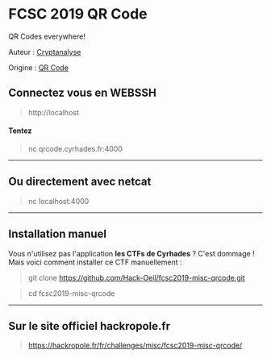 # FCSC 2019 QR Code

QR Codes everywhere!

Auteur : [Cryptanalyse](https://twitter.com/Cryptanalyse)

Origine : [QR Code](https://hackropole.fr/fr/challenges/misc/fcsc2019-misc-qrcode/)


## Connectez vous en WEBSSH
> http://localhost

#### Tentez 
> nc qrcode.cyrhades.fr:4000



-----------

## Ou directement avec netcat
> nc localhost:4000

-----------

## Installation manuel
Vous n'utilisez pas l'application **les CTFs de Cyrhades** ? C'est dommage !
Mais voici comment installer ce CTF manuellement :

> git clone https://github.com/Hack-Oeil/fcsc2019-misc-qrcode.git

> cd fcsc2019-misc-qrcode


-----------

## Sur le site officiel hackropole.fr
> https://hackropole.fr/fr/challenges/misc/fcsc2019-misc-qrcode/